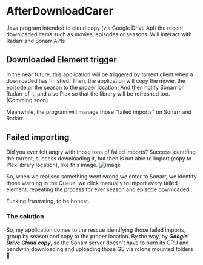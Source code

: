 # AfterDownloadCarer
Java program intended to cloud copy (via Google Drive Api) the recent downloaded items such as movies, episodes or seasons. Will interact with Radarr and Sonarr APIs

## Downloaded Element trigger
In the near future, this application will be triggered by torrent client when a downloaded has finished. Then, the application will copy the movie, the episode or the season to the proper location. And then notify Sonarr or Radarr of it, and also Plex so that the library will be refreshed too.
(Comming soon)

Meanwhile, the program will manage those "failed imports" on Sonarr and Radarr.

## Failed importing
Did you ever felt angry with those tons of failed imports? Success identifing the torrent, success downloading it, but then is not able to import (copy to Plex library location), like this image.
![image](https://user-images.githubusercontent.com/73612508/181925552-f8cb441c-6f38-48f8-941b-94dfe228ea9f.png)

So, when we realised something went wrong we enter to Sonarr, we identify those warning in the Queue, we click manually to import every failed element, repeating the process for ever season and episode downloaded... 

Fucking frustrating, to be honest.

### The solution
So, my application comes to the rescue identifying those failed imports, group by season and copy to the proper location. By the way, by ***Google Drive Cloud copy***, so the Sonarr server doesn't have to burn its CPU and bandwith downloading and uploading those GB via rclone mounted folders 🥰 
